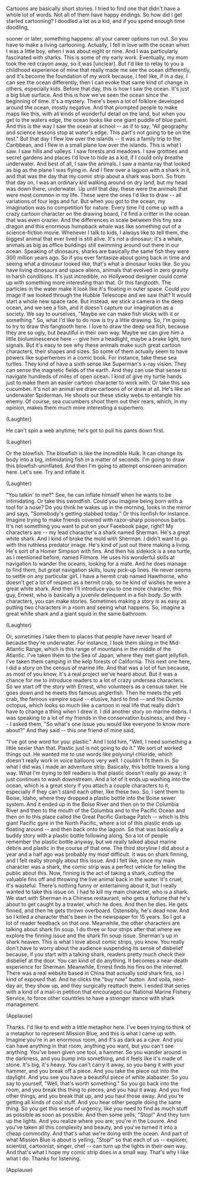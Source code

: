 
Cartoons are basically short stories.
I tried to find one that didn&#39;t have a whole lot of words.
Not all of them have happy endings.
So how did I get started cartooning?
I doodled a lot as a kid,
and if you spend enough time doodling,

sooner or later, something happens:
all your career options run out.
So you have to make a living cartooning.
Actually, I fell in love with the ocean when I was a little boy,
when I was about eight or nine.
And I was particularly fascinated with sharks.
This is some of my early work.
Eventually, my mom took the red crayon away,
so it was [unclear].
But I&#39;d like to relay to you a childhood experience of mine
that really made me see the ocean differently,
and it&#39;s become the foundation of my work
because, I feel like, if in a day,
I can see the ocean differently,
then I can evoke that same kind of change in others,
especially kids.
Before that day, this is how I saw the ocean.
It&#39;s just a big blue surface.
And this is how we&#39;ve seen the ocean since the beginning of time.
It&#39;s a mystery.
There&#39;s been a lot of folklore
developed around the ocean,
mostly negative.
And that prompted people to make maps like this,
with all kinds of wonderful detail on the land,
but when you get to the waters edge,
the ocean looks like one giant puddle of blue paint.
And this is the way I saw the ocean at school --
as if to say, &quot;All geography and science lessons
stop at water&#39;s edge.
This part&#39;s not going to be on the test.&quot;
But that day I flew low over the islands --
it was a family trip to the Caribbean,
and I flew in a small plane low over the islands.
This is what I saw. I saw hills and valleys.
I saw forests and meadows.
I saw grottoes and secret gardens
and places I&#39;d love to hide as a kid,
if I could only breathe underwater.
And best of all, I saw the animals.
I saw a manta ray that looked as big as the plane I was flying in.
And I flew over a lagoon with a shark in it,
and that was the day that my comic strip about a shark was born.
So from that day on, I was an ordinary kid
walking around on dry land,
but my head was down there, underwater.
Up until that day,
these were the animals that were most common in my life.
These were the ones I&#39;d like to draw --
all variations of four legs and fur.
But when you got to the ocean,
my imagination was no competition for nature.
Every time I&#39;d come up with a crazy cartoon character on the drawing board,
I&#39;d find a critter in the ocean that was even crazier.
And the differences in scale between this tiny sea dragon
and this enormous humpback whale
was like something out of a science-fiction movie.
Whenever I talk to kids, I always like to tell them,
the biggest animal that ever lived is still alive.
It&#39;s not a dinosaur; it&#39;s a whale,
animals as big as office buildings
still swimming around out there in our ocean.
Speaking of dinosaurs, sharks are basically
the same fish they were 300 million years ago.
So if you ever fantasize about going back in time
and seeing what a dinosaur looked like,
that&#39;s what a dinosaur looks like.
So you have living dinosaurs
and space aliens,
animals that evolved in zero gravity in harsh conditions.
It&#39;s just incredible; no Hollywood designer
could come up with something more interesting than that.
Or this fangtooth. The particles in the water
make it look like it&#39;s floating in outer space.
Could you image if we looked through the Hubble Telescope
and we saw that?
It would start a whole new space race.
But instead, we stick a camera in the deep ocean,
and we see a fish, and it doesn&#39;t capture our imagination
as a society.
We say to ourselves,
&quot;Maybe we can make fish sticks with it or something.&quot;
So, what I&#39;d like to do now
is try a little drawing.
So, I&#39;m going to try to draw this fangtooth here.
I love to draw the deep sea fish,
because they are so ugly,
but beautiful in their own way.
Maybe we can give him a little bioluminescence here --
give him a headlight,
maybe a brake light,
turn signals.
But it&#39;s easy to see why these animals
make such great cartoon characters,
their shapes and sizes.
So some of them actually seem to have powers
like superheroes in a comic book.
For instance,
take these sea turtles.
They kind of have a sixth sense
like Superman&#39;s x-ray vision.
They can sense the magnetic fields of the earth.
And they can use that sense
to navigate hundreds of miles of open ocean.
I kind of give my turtle hands
just to make them an easier cartoon character to work with.
Or take this sea cucumber.
It&#39;s not an animal we draw cartoons of
or draw at all.
He&#39;s like an underwater Spiderman.
He shoots out these sticky webs
to entangle his enemy.
Of course, sea cucumbers shoot them out their rears,
which, in my opinion, makes them much more interesting a superhero.

(Laughter)

He can&#39;t spin a web anytime; he&#39;s got to pull his pants down first.

(Laughter)

Or the blowfish.
The blowfish is like the Incredible Hulk.
It can change its body
into a big, intimidating fish
in a matter of seconds.
I&#39;m going to draw this blowfish uninflated.
And then I&#39;m going to attempt
onscreen animation here.
Let&#39;s see.
Try and inflate it.

(Laughter)

&quot;You talkin&#39; to me?&quot; See, he can inflate himself
when he wants to be intimidating.
Or take this swordfish.
Could you imagine being born with a tool for a nose?
Do you think he wakes up in the morning, looks in the mirror and says,
&quot;Somebody&#39;s getting stabbed today.&quot;
Or this lionfish for instance.
Imagine trying to make friends
covered with razor-sharp poisonous barbs.
It&#39;s not something you want to put on your Facebook page, right?
My characters are --
my lead character&#39;s a shark named Sherman.
He&#39;s a great white shark.
And I kind of broke the mold with Sherman.
I didn&#39;t want to go with this ruthless
predator image.
He&#39;s kind of just out there making a living.
He&#39;s sort of a Homer Simpson with fins.
And then his sidekick
is a sea turtle, as I mentioned before, named Filmore.
He uses his wonderful skills at navigation
to wander the oceans, looking for a mate.
And he does manage to find them,
but great navigation skills, lousy pick-up lines.
He never seems
to settle on
any particular girl.
I have a hermit crab named Hawthorne,
who doesn&#39;t get a lot of respect as a hermit crab,
so he kind of wishes
he were a great white shark.
And then I&#39;ll introduce you to one more character,
this guy, Ernest,
who is basically a juvenile delinquent
in a fish body.
So with characters, you can make stories.
Sometimes making a story is as easy
as putting two characters in a room
and seeing what happens.
So, imagine a great white shark and a giant squid in the same bathroom.

(Laughter)

Or, sometimes I take them to places
that people have never heard of because they&#39;re underwater.
For instance, I took them skiing in the Mid-Atlantic Range,
which is this range of mountains in the middle of the Atlantic.
I&#39;ve taken them to the Sea of Japan,
where they met giant jellyfish.
I&#39;ve taken them camping in the kelp forests of California.
This next one here,
I did a story on the census of marine life.
And that was a lot of fun because, as most of you know,
it&#39;s a real project we&#39;ve heard about.
But it was a chance for me to introduce readers
to a lot of crazy undersea characters.
So we start off the story with Ernest,
who volunteers as a census taker.
He goes down and he meets this famous anglerfish.
Then he meets the yeti crab,
the famous vampire squid -- elusive, hard to find --
and the Dumbo octopus, which looks so much like a cartoon in real life
that really didn&#39;t have to change a thing when I drew it.
I did another story on marine debris.
I was speaking to a lot of my friends
in the conservation business,
and they --
I asked them, &quot;So what&#39;s one issue you would like everyone to know more about?&quot;
And they said -- this one friend of mine said,

&quot;I&#39;ve got one word for you: plastic.&quot;
And I told him, &quot;Well, I need something a little sexier than that.
Plastic just is not going to do it.&quot;
We sort of worked things out.
He wanted me to use words like polyvinyl chloride,
which doesn&#39;t really work in voice balloons very well.
I couldn&#39;t fit them in.
So what I did was I made an adventure strip.
Basically, this bottle travels a long way.
What I&#39;m trying to tell readers
is that plastic doesn&#39;t really go away;
it just continues to wash downstream.
And a lot of it ends up washing into the ocean,
which is a great story if you attach a couple characters to it,
especially if they can&#39;t stand each other, like these two.
So, I sent them to Boise, Idaho,
where they dropped a plastic bottle
into the Boise sewer system.
And it ended up in the Boise River
and then on to the Columbia River
and then to the mouth of the Columbia
and to the Pacific Ocean
and then on to this place called the Great Pacific Garbage Patch --
which is this giant Pacific gyre in the North Pacific,
where a lot of this plastic ends up floating around --
and then back onto the lagoon.
So that was basically a buddy story
with a plastic bottle following along.
So a lot of people remember the plastic bottle anyway,
but we really talked about marine debris and plastic
in the course of that one.
The third storyline I did about a year and a half ago
was probably my most difficult.
It was on shark finning, and I felt really strongly
about this issue.
And I felt like, since my main character was a shark,
the comic strip was a perfect vehicle for telling the public about this.
Now, finning is the act
of taking a shark, cutting the valuable fins off
and throwing the live animal back in the water.
It&#39;s cruel, it&#39;s wasteful.
There&#39;s nothing funny or entertaining about it,
but I really wanted to take this issue on.
I had to kill my main character, who is a shark.
We start with Sherman in a Chinese restaurant,
who gets a fortune that he&#39;s about to get caught by a trawler,
which he does.
And then he dies.
He gets finned, and then he gets thrown overboard.
Ostensibly, he&#39;s dead now.
And so I killed a character that&#39;s been in the newspaper for 15 years.
So I got a lot of reader feedback on that one.
Meanwhile, the other characters are talking about shark fin soup.
I do three or four strips after that
where we explore the finning issue
and the shark fin soup issue.
Sherman&#39;s up in shark heaven.
This is what I love about comic strips, you know.
You really don&#39;t have to worry about the audience suspending its sense of disbelief
because, if you start with a talking shark,
readers pretty much check their disbelief at the door.
You can kind of do anything.
It becomes a near-death experience for Sherman.
Meanwhile, Ernest finds his fins on the internet.
There was a real website based in China
that actually sold shark fins,
so I kind of exposed that.
And he clicks the &quot;buy now&quot; button.
And voila, next-day air, they show up,
and they surgically reattach them.
I ended that series with a kind of a mail-in petition
that encouraged our National Marine Fishery Service,
to force other countries
to have a stronger stance with shark management.

(Applause)

Thanks.
I&#39;d like to end with a little metaphor here.
I&#39;ve been trying to think of a metaphor to represent Mission Blue,
and this is what I came up with.
Imagine you&#39;re in an enormous room,
and it&#39;s as dark as a cave.
And you can have anything in that room, anything you want,
but you can&#39;t see anything.
You&#39;ve been given one tool, a hammer.
So you wander around in the darkness, and you bump into something,
and it feels like it&#39;s made of stone.
It&#39;s big, it&#39;s heavy. You can&#39;t carry it away,
so you bang it with your hammer, and you break off a piece.
And you take the piece out into the daylight.
And you see you have a beautiful piece of white alabaster.
So you say to yourself, &quot;Well, that&#39;s worth something.&quot;
So you go back into the room,
and you break this thing to pieces, and you haul it away.
And you find other things, and you break that up, and you haul those away.
And you&#39;re getting all kinds of cool stuff.
And you hear other people doing the same thing.
So you get this sense of urgency,
like you need to find as much stuff as possible as soon as possible.
And then some yells, &quot;Stop!&quot;
And they turn up the lights.
And you realize where you are; you&#39;re in the Louvre.
And you&#39;ve taken all this complexity and beauty,
and you&#39;ve turned it into a cheap commodity.
And that&#39;s what we&#39;re doing with the ocean.
And part of what Mission Blue is about
is yelling, &quot;Stop!&quot;
so that each of us --
explorer, scientist, cartoonist, singer, chef --
can turn up the lights in their own way.
And that&#39;s what I hope my comic strip does in a small way.
That&#39;s why I like what I do.
Thanks for listening.

(Applause)

